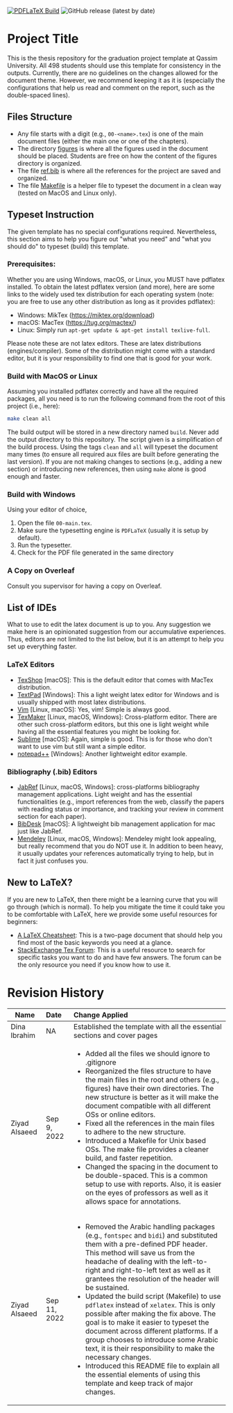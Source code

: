 [![PDFLaTeX Build](https://github.com/zalsaeed/qu-graduation-project-template/actions/workflows/latex-build.yml/badge.svg)](https://github.com/zalsaeed/qu-graduation-project-template/actions/workflows/latex-build.yml)
![GitHub release (latest by date)](https://img.shields.io/github/v/release/zalsaeed/qu-graduation-project-template)

# Project Title

This is the thesis repository for the graduation project template at Qassim University. All 498 students should use this template for consistency in the outputs. Currently, there are no guidelines on the changes allowed for the document theme. However, we recommend keeping it as it is (especially the configurations that help us read and comment on the report, such as the double-spaced lines).

## Files Structure

- Any file starts with a digit (e.g., `00-<name>.tex`) is one of the main document files (either the main one or one of the chapters).
- The directory [figures](figures) is where all the figures used in the document should be placed. Students are free on how the content of the figures directory is organized. 
- The file [ref.bib](ref.bib) is where all the references for the project are saved and organized.
- The file [Makefile](Makefile) is a helper file to typeset the document in a clean way (tested on MacOS and Linux only).

## Typeset Instruction

The given template has no special configurations required. Nevertheless, this section aims to help you figure out "what you need" and "what you should do" to typeset (build) this template.

### Prerequisites:

Whether you are using Windows, macOS, or Linux, you MUST have pdflatex installed. To obtain the latest pdflatex version (and more), here are some links to the widely used tex distribution for each operating system (note: you are free to use any other distribution as long as it provides pdflatex):
- Windows: MikTex (https://miktex.org/download)
- macOS: MacTex (https://tug.org/mactex/)
- Linux: Simply run `apt-get update & apt-get install texlive-full`.

Please note these are not latex editors. These are latex distributions (engines/compiler). Some of the distribution might come with a standard editor, but it is your responsibility to find one that is good for your work. 


### Build with MacOS or Linux

Assuming you installed pdflatex correctly and have all the required packages, all you need is to run the following command from the root of this project (i.e., here):

```bash
make clean all
````

The build output will be stored in a new directory named `build`. Never add the output directory to this repository. The script given is a simplification of the build process. Using the tags `clean` and `all` will typeset the document many times (to ensure all required aux files are built before generating the last version). If you are not making changes to sections (e.g., adding a new section) or introducing new references, then using `make` alone is good enough and faster.


### Build with Windows

Using your editor of choice,
1. Open the file `00-main.tex`. 
2. Make sure the typesetting engine is `PDFLaTeX` (usually it is setup by default).
3. Run the typesetter. 
4. Check for the PDF file generated in the same directory

### A Copy on Overleaf

Consult you supervisor for having a copy on Overleaf. 


## List of IDEs

What to use to edit the latex document is up to you. Any suggestion we make here is an opinionated suggestion from our accumulative experiences. Thus, editors are not limited to the list below, but it is an attempt to help you set up everything faster.

### LaTeX Editors

- [TexShop](https://pages.uoregon.edu/koch/texshop/) [macOS]: This is the default editor that comes with MacTex distribution.
- [TextPad](https://www.textpad.com/home) [Windows]: This a light weight latex editor for Windows and is usually shipped with most latex distributions.
- [Vim](https://www.vim.org/) [Linux, macOS]: Yes, vim! Simple is always good.
- [TexMaker](https://www.xm1math.net/texmaker/) [Linux, macOS, Windows]: Cross-platform editor. There are other such cross-platform editors, but this one is light weight while having all the essential features you might be looking for.
- [Sublime](https://www.sublimetext.com/) [macOS]: Again, simple is good. This is for those who don't want to use vim but still want a simple editor.
- [notepad++](https://notepad-plus-plus.org/) [Windows]: Another lightweight editor example.

### Bibliography (.bib) Editors

- [JabRef](https://www.jabref.org/) [Linux, macOS, Windows]: cross-platforms bibliography management applications. Light weight and has the essential functionalities (e.g., import references from the web, classify the papers with reading status or importance, and tracking your review in comment section for each paper).
- [BibDesk](https://bibdesk.sourceforge.io/) [macOS]: A lightweight bib management application for mac just like JabRef.
- [Mendeley](https://www.mendeley.com/) [Linux, macOS, Windows]: Mendeley might look appealing, but really recommend that you do NOT use it. In addition to been heavy, it usually updates your references automatically trying to help, but in fact it just confuses you.

## New to LaTeX?

If you are new to LaTeX, then there might be a learning curve that you will go through (which is normal).
To help you mitigate the time it could take you to be comfortable with LaTeX, here we provide some useful resources for beginners:
- [A LaTeX Cheatsheet](https://wch.github.io/latexsheet/latexsheet.pdf): This is a two-page document that should help you find most of the basic keywords you need at a glance.
- [StackExchange Tex Forum](https://tex.stackexchange.com/): This is a useful resource to search for specific tasks you want to do and have few answers. The forum can be the only resource you need if you know how to use it.

# Revision History

| Name          | Date          | Change Applied  |
| ------------- |:--------------|:----------------|
| Dina Ibrahim  | NA            | Established the template with all the essential sections and cover pages  |
| Ziyad Alsaeed | Sep 9, 2022   | <ul><li>Added all the files we should ignore to .gitignore</li><li>Reorganized the files structure to have the main files in the root and others (e.g., figures) have their own directories. The new structure is better as it will make the document compatible with all different OSs or online editors.</li><li>Fixed all the references in the main files to adhere to the new structure.</li><li>Introduced a Makefile for Unix based OSs. The make file provides a cleaner build, and faster repetition.</li><li>Changed the spacing in the document to be double-spaced. This is a common setup to use with reports. Also, it is easier on the eyes of professors as well as it allows space for annotations.</li></ul> |
| Ziyad Alsaeed | Sep 11, 2022  | <ul><li>Removed the Arabic handling packages (e.g., `fontspec` and `bidi`) and substituted them with a pre-defined PDF header. This method will save us from the headache of dealing with the left-to-right and right-to-left text as well as it grantees the resolution of the header will be sustained.</li><li>Updated the build script (Makefile) to use `pdflatex` instead of `xelatex`. This is only possible after making the fix above. The goal is to make it easier to typeset the document across different platforms. If a group chooses to introduce some Arabic text, it is their responsibility to make the necessary changes.</li><li>Introduced this README file to explain all the essential elements of using this template and keep track of major changes.</ul> |
